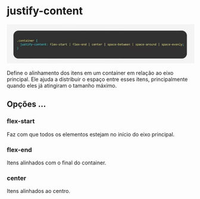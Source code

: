 # justify-content

![Alt text](../img/justifycontent.jpg)

Define o alinhamento dos itens em um container em relação ao eixo principal. Ele ajuda a distribuir o espaço entre esses itens, principalmente quando eles já atingiram o tamanho máximo.

## Opções ...

### flex-start

Faz com que todos os elementos estejam no início do eixo principal.

### flex-end

Itens alinhados com o final do container.

### center

Itens alinhados ao centro.
